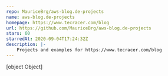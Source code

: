 ```yaml
---
repo: MauriceBrg/aws-blog.de-projects
name: aws-blog.de-projects
homepage: https://www.tecracer.com/blog
url: https://github.com/MauriceBrg/aws-blog.de-projects
stars: 60
starredAt: 2020-09-04T17:24:32Z
description: |-
    Projects and examples for https://www.tecracer.com/blog
---
```


[object Object]
